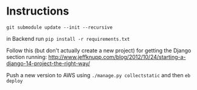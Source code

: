 Instructions
=========

`git submodule update --init --recursive`

in Backend run `pip install -r requirements.txt`

Follow this (but don't actually create a new project) for getting the Django section running: http://www.jeffknupp.com/blog/2012/10/24/starting-a-django-14-project-the-right-way/

Push a new version to AWS using `./manage.py collectstatic` and then `eb deploy`
